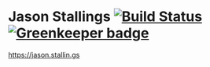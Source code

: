 # Jason Stallings [![Build Status](https://travis-ci.org/octalmage/jason.stallin.gs.svg?branch=master)](https://travis-ci.org/octalmage/jason.stallin.gs) [![Greenkeeper badge](https://badges.greenkeeper.io/octalmage/jason.stallin.gs.svg)](https://greenkeeper.io/)

https://jason.stallin.gs
